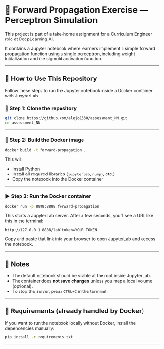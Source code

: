 # 🧠 Forward Propagation Exercise — Perceptron Simulation

This project is part of a take-home assignment for a Curriculum Engineer role at DeepLearning.AI.

It contains a Jupyter notebook where learners implement a simple forward propagation function using a single perceptron, including weight initialization and the sigmoid activation function.


---

## 🚀 How to Use This Repository

Follow these steps to run the Jupyter notebook inside a Docker container with JupyterLab.

### 🔁 Step 1: Clone the repository

```bash
git clone https://github.com/alejo1630/assessment_NN.git
cd assessment_NN
```

---

### 🐳 Step 2: Build the Docker image

```bash
docker build -t forward-propagation .
```

This will:
- Install Python
- Install all required libraries (`jupyterlab`, `numpy`, etc.)
- Copy the notebook into the Docker container

---

### ▶️ Step 3: Run the Docker container

```bash
docker run -p 8888:8888 forward-propagation
```

This starts a JupyterLab server. After a few seconds, you'll see a URL like this in the terminal:

```
http://127.0.0.1:8888/lab?token=YOUR_TOKEN
```

Copy and paste that link into your browser to open JupyterLab and access the notebook.

---

## 📌 Notes

- The default notebook should be visible at the root inside JupyterLab.
- The container does **not save changes** unless you map a local volume (optional).
- To stop the server, press `CTRL+C` in the terminal.

---

## 🧪 Requirements (already handled by Docker)

If you want to run the notebook locally without Docker, install the dependencies manually:

```bash
pip install -r requirements.txt
```

---
